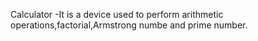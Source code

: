 Calculator -It is a device used to perform arithmetic operations,factorial,Armstrong numbe and prime number.
